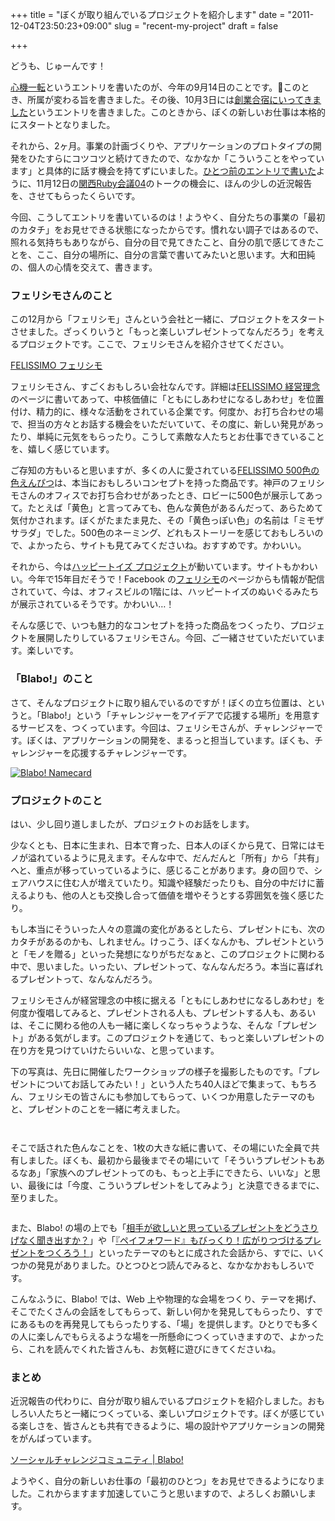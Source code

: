 +++
title = "ぼくが取り組んでいるプロジェクトを紹介します"
date = "2011-12-04T23:50:23+09:00"
slug = "recent-my-project"
draft = false

+++

<p>どうも、じゅーんです！</p>
<p><a href="http://june29.jp/2011/09/14/start-my-fresh-challenge/" title="心機一転 - 準二級.jp">心機一転</a>というエントリを書いたのが、今年の9月14日のことです。このとき、所属が変わる旨を書きました。その後、10月3日には<a href="http://june29.jp/2011/10/03/startup-camping-in-hakone/" title="創業合宿にいってきました - 準二級.jp">創業合宿にいってきました</a>というエントリを書きました。このときから、ぼくの新しいお仕事は本格的にスタートとなりました。</p>
<p>それから、2ヶ月。事業の計画づくりや、アプリケーションのプロトタイプの開発をひたすらにコツコツと続けてきたので、なかなか「こういうことをやっています」と具体的に話す機会を持てずにいました。<a href="http://june29.jp/2011/12/04/kanrk04/" title="「関西Ruby会議04」でトークしてきました - 準二級.jp">ひとつ前のエントリで書いた</a>ように、11月12日の<a href="http://regional.rubykaigi.org/kansai04" title="関西Ruby会議04 - Regional RubyKaigi">関西Ruby会議04</a>のトークの機会に、ほんの少しの近況報告を、させてもらったくらいです。</p>
<p>今回、こうしてエントリを書いているのは！ようやく、自分たちの事業の「最初のカタチ」をお見せできる状態になったからです。慣れない調子ではあるので、照れる気持ちもありながら、自分の目で見てきたこと、自分の肌で感じてきたことを、ここ、自分の場所に、自分の言葉で書いてみたいと思います。大和田純の、個人の心情を交えて、書きます。</p>
<h3>フェリシモさんのこと</h3>
<p>この12月から「フェリシモ」さんという会社と一緒に、プロジェクトをスタートさせました。ざっくりいうと「もっと楽しいプレゼントってなんだろう」を考えるプロジェクトです。ここで、フェリシモさんを紹介させてください。</p>
<p><a href="http://www.felissimo.co.jp/" title="FELISSIMO フェリシモ">FELISSIMO フェリシモ</a></p>
<p>フェリシモさん、すごくおもしろい会社なんです。詳細は<a href="http://www.felissimo.co.jp/company/cfm/001.cfm?HL=10325&amp;ID=10326&amp;P=philosophy" title="FELISSIMO 経営理念　タイトル">FELISSIMO 経営理念</a>のページに書いてあって、中核価値に「ともにしあわせになるしあわせ」を位置付け、精力的に、様々な活動をされている企業です。何度か、お打ち合わせの場で、担当の方々とお話する機会をいただいていて、その度に、新しい発見があったり、単純に元気をもらったり。こうして素敵な人たちとお仕事できていることを、嬉しく感じています。</p>
<p>ご存知の方もいると思いますが、多くの人に愛されている<a href="http://info.felissimo.jp/contents/colors/" title="FELISSIMO 500色の色えんぴつ｜フェリシモ">FELISSIMO 500色の色えんぴつ</a>は、本当におもしろいコンセプトを持った商品です。神戸のフェリシモさんのオフィスでお打ち合わせがあったとき、ロビーに500色が展示してあって。たとえば「黄色」と言ってみても、色んな黄色があるんだって、あらためて気付かされます。ぼくがたまたま見た、その「黄色っぽい色」の名前は「ミモザサラダ」でした。500色のネーミング、どれもストーリーを感じておもしろいので、よかったら、サイトも見てみてくださいね。おすすめです。かわいい。</p>
<p>それから、今は<a href="http://www.felissimo.info/toys/" title="ハッピートイズ プロジェクト｜フェリシモ">ハッピートイズ プロジェクト</a>が動いています。サイトもかわいい。今年で15年目だそうで！Facebook の<a href="https://www.facebook.com/pages/%E6%A0%AA%E5%BC%8F%E4%BC%9A%E7%A4%BE%E3%83%95%E3%82%A7%E3%83%AA%E3%82%B7%E3%83%A2/122059204541101" title="(9) 株式会社フェリシモ">フェリシモ</a>のページからも情報が配信されていて、今は、オフィスビルの1階には、ハッピートイズのぬいぐるみたちが展示されているそうです。かわいい…！</p>
<p>そんな感じで、いつも魅力的なコンセプトを持った商品をつくったり、プロジェクトを展開したりしているフェリシモさん。今回、ご一緒させていただいています。楽しいです。</p>
<h3>「Blabo!」のこと</h3>
<p>さて、そんなプロジェクトに取り組んでいるのですが！ぼくの立ち位置は、というと。「Blabo!」という「チャレンジャーをアイデアで応援する場所」を用意するサービスを、つくっています。今回は、フェリシモさんが、チャレンジャーです。ぼくは、アプリケーションの開発を、まるっと担当しています。ぼくも、チャレンジャーを応援するチャレンジャーです。</p>
<p><a href="http://www.flickr.com/photos/june29/6452662301/" title="Blabo! Namecard by june29, on Flickr"><img src="http://farm8.staticflickr.com/7001/6452662301_b54222de49_z.jpg" alt="Blabo! Namecard"></a></p>
<h3>プロジェクトのこと</h3>
<p>はい、少し回り道しましたが、プロジェクトのお話をします。</p>
<p>少なくとも、日本に生まれ、日本で育った、日本人のぼくから見て、日常にはモノが溢れているように見えます。そんな中で、だんだんと「所有」から「共有」へと、重点が移っていっているように、感じることがあります。身の回りで、シェアハウスに住む人が増えていたり。知識や経験だったりも、自分の中だけに蓄えるよりも、他の人とも交換し合って価値を増やそうとする雰囲気を強く感じたり。</p>
<p>もし本当にそういった人々の意識の変化があるとしたら、プレゼントにも、次のカタチがあるのかも、しれません。けっこう、ぼくなんかも、プレゼントというと「モノを贈る」といった発想になりがちだなぁと、このプロジェクトに関わる中で、思いました。いったい、プレゼントって、なんなんだろう。本当に喜ばれるプレゼントって、なんなんだろう。</p>
<p>フェリシモさんが経営理念の中核に据える「ともにしあわせになるしあわせ」を何度か復唱してみると、プレゼントされる人も、プレゼントする人も、あるいは、そこに関わる他の人も一緒に楽しくなっちゃうような、そんな「プレゼント」がある気がします。このプロジェクトを通じて、もっと楽しいプレゼントの在り方を見つけていけたらいいな、と思っています。</p>
<p>下の写真は、先日に開催したワークショップの様子を撮影したものです。「プレゼントについてお話してみたい！」という人たち40人ほどで集まって、もちろん、フェリシモの皆さんにも参加してもらって、いくつか用意したテーマのもと、プレゼントのことを一緒に考えました。</p>
<p><a href="http://www.flickr.com/photos/june29/6452778259/" title="Untitled by june29, on Flickr"><img src="http://farm8.staticflickr.com/7035/6452778259_cdb4e49e95_z.jpg" alt=""></a></p>
<p><a href="http://www.flickr.com/photos/june29/6452778873/" title="Untitled by june29, on Flickr"><img src="http://farm8.staticflickr.com/7018/6452778873_00dc721bd4_z.jpg" alt=""></a></p>
<p>そこで話された色んなことを、1枚の大きな紙に書いて、その場にいた全員で共有しました。ぼくも、最初から最後までその場にいて「そういうプレゼントもあるなあ」「家族へのプレゼントってのも、もっと上手にできたら、いいな」と思い、最後には「今度、こういうプレゼントをしてみよう」と決意できるまでに、至りました。</p>
<p><a href="http://www.flickr.com/photos/june29/6452793937/" title="Untitled by june29, on Flickr"><img src="http://farm8.staticflickr.com/7169/6452793937_4e32ba3df0_z.jpg" alt=""></a></p>
<p>また、Blabo! の場の上でも「<a href="http://bla.bo/ideas/34" title="お題 : 相手が欲しいと思っているプレゼントをどうさりげなく聞き出すか？ by stomo | Blabo!">相手が欲しいと思っているプレゼントをどうさりげなく聞き出すか？</a>」や「<a href="http://bla.bo/ideas/40" title="お題 : 『ペイフォワード』もびっくり！広がりつづけるプレゼントをつくろう！ by Blabo | Blabo!">『ペイフォワード』もびっくり！広がりつづけるプレゼントをつくろう！</a>」といったテーマのもとに成された会話から、すでに、いくつかの発見がありました。ひとつひとつ読んでみると、なかなかおもしろいです。</p>
<p>こんなふうに、Blabo! では、Web 上や物理的な会場をつくり、テーマを掲げ、そこでたくさんの会話をしてもらって、新しい何かを発見してもらったり、すでにあるものを再発見してもらったりする、「場」を提供します。ひとりでも多くの人に楽しんでもらえるような場を一所懸命につくっていきますので、よかったら、これを読んでくれた皆さんも、お気軽に遊びにきてくださいね。</p>
<h3>まとめ</h3>
<p>近況報告の代わりに、自分が取り組んでいるプロジェクトを紹介しました。おもしろい人たちと一緒につくっている、楽しいプロジェクトです。ぼくが感じている楽しさを、皆さんとも共有できるように、場の設計やアプリケーションの開発をがんばっています。</p>
<p><a href="http://bla.bo/" title="ソーシャルチャレンジコミュニティ | Blabo!">ソーシャルチャレンジコミュニティ | Blabo!</a></p>
<p>ようやく、自分の新しいお仕事の「最初のひとつ」をお見せできるようになりました。これからますます加速していこうと思いますので、よろしくお願いします。</p>
